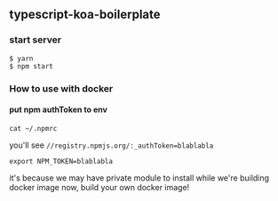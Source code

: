 ## typescript-koa-boilerplate
### start server
```
$ yarn
$ npm start
```

### How to use with docker
#### put npm authToken to env
```
cat ~/.npmrc
```
you'll see `//registry.npmjs.org/:_authToken=blablabla`

```
export NPM_TOKEN=blablabla
```
it's because we may have private module to install while we're building docker image
now, build your own docker image!
